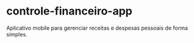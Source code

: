 # controle-financeiro-app
Aplicativo mobile para gerenciar receitas e despesas pessoais de forma simples.
